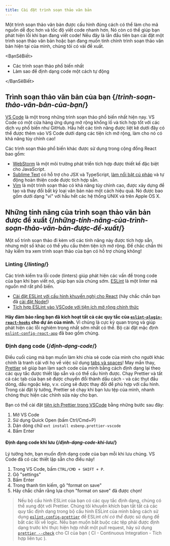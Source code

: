 ```yaml
---
title: Cài đặt trình soạn thảo văn bản
---
```


<Intro>

Một trình soạn thảo văn bản được cấu hình đúng cách có thể làm cho mã nguồn dễ đọc hơn và tốc độ viết code nhanh hơn. Nó còn có thể giúp bạn phát hiện lỗi khi bạn đang viết code! Nếu đây là lần đầu tiên bạn cài đặt một trình soạn thảo văn bản hoặc bạn đang muốn tinh chỉnh trình soạn thảo văn bản hiện tại của mình, chúng tôi có vài đề xuất.

</Intro>

<BạnSẽBiết>

* Các trình soạn thảo phổ biến nhất
* Làm sao để định dạng code một cách tự động

</BạnSẽBiết>

## Trình soạn thảo văn bản của bạn {/*trình-soạn-thảo-văn-bản-của-bạn*/}

[VS Code](https://code.visualstudio.com/) là một trong những trình soạn thảo phổ biến nhất hiện nay. VS Code có một cửa hàng ứng dụng mở rộng khổng lồ và tích hợp tốt với các dịch vụ phổ biến như GitHub. Hầu hết các tính năng được liệt kê dưới đây có thể được thêm vào VS Code dưới dạng các tiện ích mở rộng, làm cho nó có khả năng tùy chỉnh cao!

Các trình soạn thảo phổ biến khác được sử dụng trong cộng đồng React bao gồm:

* [WebStorm](https://www.jetbrains.com/webstorm/) là một môi trường phát triển tích hợp được thiết kế đặc biệt cho JavaScript.
* [Sublime Text](https://www.sublimetext.com/) có hỗ trợ cho JSX và TypeScript, [làm nổi bật cú pháp](https://stackoverflow.com/a/70960574/458193) và tự động hoàn thiện code được tích hợp sẵn.
* [Vim](https://www.vim.org/) là một trình soạn thảo có khả năng tùy chỉnh cao, được xây dựng để tạo và thay đổi bất kỳ loại văn bản nào một cách hiệu quả. Nó được bao gồm dưới dạng "vi" với hầu hết các hệ thống UNIX và trên Apple OS X.

## Những tính năng của trình soạn thảo văn bản được đề xuất {/*những-tính-năng-của-trình-soạn-thảo-văn-bản-được-đề-xuất*/}

Một số trình soạn thảo đi kèm với các tính năng này được tích hợp sẵn, nhưng một số khác có thể yêu cầu thêm tiện ích mở rộng. Để chắc chắn thì hãy kiểm tra xem trình soạn thảo của bạn có hỗ trợ chúng không!

### Linting {/*linting*/}

Các trình kiểm tra lỗi code (linters) giúp phát hiện các vấn đề trong code của bạn khi bạn viết nó, giúp bạn sửa chúng sớm. [ESLint](https://eslint.org/) là một linter mã nguồn mở rất phổ biến.

* [Cài đặt ESLint với cấu hình khuyến nghị cho React](https://www.npmjs.com/package/eslint-config-react-app) (hãy chắc chắn bạn đã [cài đặt Node!](https://nodejs.org/en/download/current/))
* [Tích hợp ESLint vào VSCode với tiện ích mở rộng chính thức](https://marketplace.visualstudio.com/items?itemName=dbaeumer.vscode-eslint)

**Hãy đảm bảo rằng bạn đã kích hoạt tất cả các quy tắc của  [`eslint-plugin-react-hooks`](https://www.npmjs.com/package/eslint-plugin-react-hooks) cho dự án của mình.** Vì chúng là cực kỳ quan trọng và giúp phát hiện các lỗi nghiêm trọng nhất sớm nhất có thể. Bộ cài đặt mặc định [`eslint-config-react-app`](https://www.npmjs.com/package/eslint-config-react-app) đã bao gồm chúng.

### Định dạng code {/*định-dạng-code*/}

Điều cuối cùng mà bạn muốn làm khi chia sẻ code của mình cho người khác chính là tranh cãi với họ về việc sử dụng [tabs và spaces](https://www.google.com/search?q=tabs+vs+spaces)! May mắn thay, [Prettier](https://prettier.io/) sẽ giúp bạn làm sạch code của mình bằng cách định dạng lại theo các quy tắc được thiết lập sẵn và có thể cấu hình được. Chạy Prettier và tất cả các tab của bạn sẽ được chuyển đổi thành dấu cách - và các thụt đầu dòng, dấu ngoặc kép, v.v. cũng sẽ được thay đổi để phù hợp với cấu hình. Trong cài đặt lý tưởng, Prettier sẽ chạy khi bạn lưu tệp của mình, nhanh chóng thực hiện các chỉnh sửa này cho bạn.

Bạn có thể cài đặt [tiện ích Prettier trong VSCode](https://marketplace.visualstudio.com/items?itemName=esbenp.prettier-vscode) bằng những bước sau đây:

1. Mở VS Code
2. Sử dụng Quick Open (bấm Ctrl/Cmd+P)
3. Dán dòng chữ `ext install esbenp.prettier-vscode`
4. Bấm Enter

#### Định dạng code khi lưu {/*định-dạng-code-khi-lưu*/}

Lý tưởng hơn, bạn muốn định dạng code của bạn mỗi khi lưu chúng. VS Code đã có các thiết lập sẵn cho điều này!

1. Trong VS Code, bấm `CTRL/CMD + SHIFT + P`.
2. Gõ "settings"
3. Bấm Enter
4. Trong thanh tìm kiếm, gõ "format on save"
5. Hãy chắc chắn rằng lựa chọn "format on save" đã được chọn!

> Nếu bộ cấu hình ESLint của bạn có các quy tắc định dạng, chúng có thể xung đột với Prettier. Chúng tôi khuyến khích bạn tắt tất cả các quy tắc định dạng trong bộ cấu hình ESLint của mình bằng cách sử dụng [`eslint-config-prettier`](https://github.com/prettier/eslint-config-prettier) để ESLint *chỉ có thể* được sử dụng để bắt các lỗi về logic. Nếu bạn muốn bắt buộc các tệp phải được định dạng trước khi thực hiện hợp nhất một pull request, hãy sử dụng [`prettier --check`](https://prettier.io/docs/en/cli.html#--check) cho CI của bạn ( CI - Continuous Integration - Tích hợp liên tục ).
